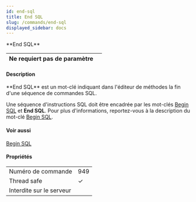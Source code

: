 ```yaml
---
id: end-sql
title: End SQL
slug: /commands/end-sql
displayed_sidebar: docs
---
```


<!--REF #_command_.End SQL.Syntax-->**End SQL**<!-- END REF-->
<!--REF #_command_.End SQL.Params-->
| Ne requiert pas de paramètre |  |
| --- | --- |

<!-- END REF-->

#### Description 

<!--REF #_command_.End SQL.Summary-->**End SQL** est un mot-clé indiquant dans l'éditeur de méthodes la fin d'une séquence de commandes SQL.<!-- END REF--> 

Une séquence d'instructions SQL doit être encadrée par les mot-clés [Begin SQL](begin-sql.md) et **End SQL**. Pour plus d'informations, reportez-vous à la description du mot-clé [Begin SQL](begin-sql.md). 

#### Voir aussi 

[Begin SQL](begin-sql.md)  

#### Propriétés
|  |  |
| --- | --- |
| Numéro de commande | 949 |
| Thread safe | &check; |
| Interdite sur le serveur ||


